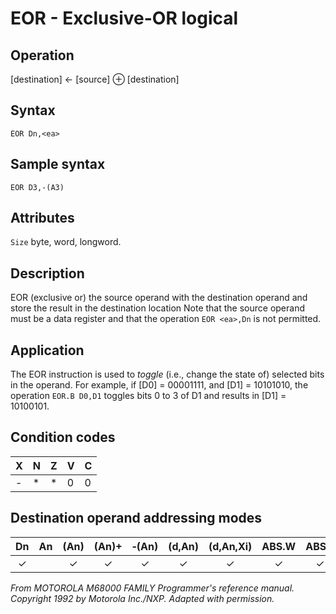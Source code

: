 # EOR - Exclusive-OR logical

## Operation
[destination] ← [source] ⊕ [destination]

## Syntax
```assembly
EOR Dn,<ea>
```
## Sample syntax
```assembly
EOR D3,-(A3)
```

## Attributes
`Size` byte, word, longword.

## Description
EOR (exclusive or) the source operand with the destination operand and store the result in the destination location Note that the source operand must be a data register and that the operation `EOR <ea>,Dn` is not permitted.

## Application
The EOR instruction is used to *toggle* (i.e., change the state of) selected bits in the operand. For example, if [D0] = 00001111, and [D1] = 10101010, the operation `EOR.B D0,D1` toggles bits 0 to 3 of D1 and results in [D1] = 10100101.

## Condition codes
|X|N|Z|V|C|
|--|--|--|--|--|
|-|*|*|0|0|

## Destination operand addressing modes
|Dn|An|(An)|(An)+|&#x2011;(An)|(d,An)|(d,An,Xi)|ABS.W|ABS.L|(d,PC)|(d,PC,Xn)|imm|
|:-:|:-:|:-:|:-:|:-:|:-:|:-:|:-:|:-:|:-:|:-:|:-:|
|✓||✓|✓|✓|✓|✓|✓|✓||||

*From MOTOROLA M68000 FAMILY Programmer's reference manual. Copyright 1992 by Motorola Inc./NXP. Adapted with permission.*